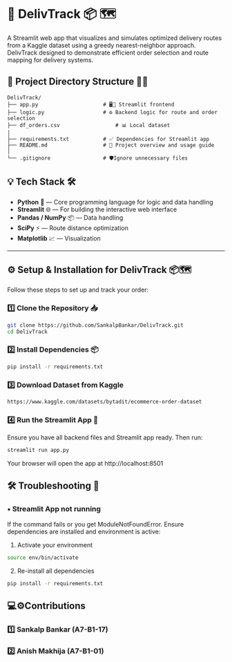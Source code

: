 # 🚚 DelivTrack 📦 🗺️
A Streamlit web app that visualizes and simulates optimized delivery routes from a Kaggle dataset using a greedy nearest-neighbor approach.
DelivTrack designed to demonstrate efficient order selection and route mapping for delivery systems.

## 📁 Project Directory Structure 🧠💬

```
DelivTrack/
├── app.py                     # 🖥️🎨 Streamlit frontend
├── logic.py                   # ⚙️ Backend logic for route and order selection
├── df_orders.csv                  # 📊 Local dataset 
│
├── requirements.txt           # ✅ Dependencies for Streamlit app
├── README.md                  # 📖 Project overview and usage guide
│
└── .gitignore                 # 🛡️Ignore unnecessary files
```

## 💡 Tech Stack 🛠️
- **Python** 🐍 — Core programming language for logic and data handling
- **Streamlit** 🌐 — For building the interactive web interface
- **Pandas / NumPy** 📦 — Data handling
- **SciPy** ⚡ — Route distance optimization
- **Matplotlib** 📈 — Visualization

---

## ⚙️ Setup & Installation for DelivTrack 📦🗺️
Follow these steps to set up and track your order:
### 1️⃣ Clone the Repository 📥
```sh
git clone https://github.com/SankalpBankar/DelivTrack.git
cd DelivTrack
```

### 2️⃣ Install Dependencies 📦
```sh
pip install -r requirements.txt
```

### 3️⃣ Download Dataset from Kaggle
```sh
https://www.kaggle.com/datasets/bytadit/ecommerce-order-dataset
```

### 4️⃣ Run the Streamlit App 🚀
Ensure you have all backend files and Streamlit app ready. Then run:
```sh
streamlit run app.py
```
Your browser will open the app at http://localhost:8501

## 🛠️ Troubleshooting 🚨

### • Streamlit App not running
If the command fails or you get ModuleNotFoundError.
Ensure dependencies are installed and environment is active:
1. Activate your environment
```sh
source env/bin/activate
```
2. Re-install all dependencies
```sh
pip install -r requirements.txt
```

## 💻⚙️Contributions
### 1️⃣ Sankalp Bankar (A7-B1-17)
### 2️⃣ Anish Makhija  (A7-B1-01)



